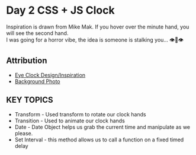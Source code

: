 # Day 2 CSS + JS Clock

Inspiration is drawn from Mike Mak. If you hover over the minute hand, you will see the second hand.  
I was going for a horror vibe, the idea is someone is stalking you... 👁️👄👁️

## Attribution

* [Eye Clock Design/Inspiration](https://www.mikemak.com/)
* [Background Photo](https://unsplash.com/photos/man-in-grey-t-shirt-wearing-black-cap-v6CsrFKOxY4?utm_content=creditCopyText&utm_medium=referral&utm_source=unsplash)

## KEY TOPICS

* Transform - Used transform to rotate our clock hands
* Transition - Used to animate our clock hands
* Date - Date Object helps us grab the current time and manipulate as we please.
* Set Interval - this method allows us to call a function on a fixed timed delay
